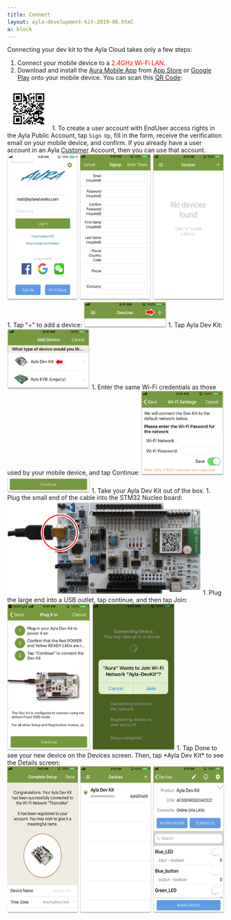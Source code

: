 ```yaml
---
title: Connect
layout: ayla-development-kit-2019-06.html
a: block
---
```


Connecting your dev kit to the Ayla Cloud takes only a few steps:

1. Connect your mobile device to a <span style="color:red;">2.4GHz Wi-Fi LAN</span>.
1. Download and install the [Aura Mobile App](../aura-mobile-app) from [App Store](https://itunes.apple.com/us/app/ayla-aura/id1104515028?mt=8) or [Google Play](https://play.google.com/store/apps/details?id=com.aylanetworks.aura) onto your mobile device. You can scan this [QR Code](https://en.wikipedia.org/wiki/QR_code):
<img src="aura_qrcode.png" width="100">
1. To create a user account with EndUser access rights in the Ayla Public Account, tap <code>Sign Up</code>, fill in the form, receive the verification email on your mobile device, and confirm. If you already have a user account in an Ayla <u>Customer</u> Account, then you can use that account.
<img src="aura-001.png" height="340">
1. Tap "+" to add a device:
<img src="add-device.png" width="192">
1. Tap Ayla Dev Kit:
<img src="ayla-dev-kit.png" width="192">
1. Enter the same Wi-Fi credentials as those used by your mobile device, and tap Continue:
<img src="wi-fi-credentials.png" width="192">
<img src="continue.png" width="192">
1. Take your Ayla Dev Kit out of the box.
1. Plug the small end of the cable into the STM32 Nucleo board:
<img src="kit-and-cable.png" width="450">
1. Plug the large end into a USB outlet, tap continue, and then tap Join:
<img src="plug-in.png" height="340">
1. Tap Done to see your new device on the Devices screen. Then, tap *Ayla Dev Kit* to see the Details screen:
<img src="aura-003.png" height="340">
